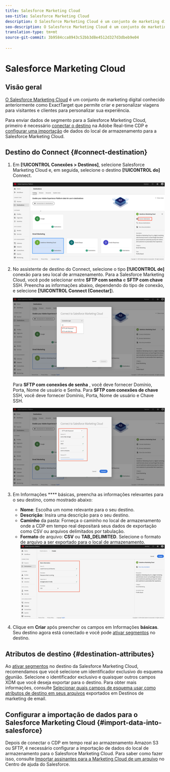 ```yaml
---
title: Salesforce Marketing Cloud
seo-title: Salesforce Marketing Cloud
description: O Salesforce Marketing Cloud é um conjunto de marketing digital conhecido anteriormente como ExactTarget que permite criar e personalizar viagens para visitantes e clientes para personalizar sua experiência.
seo-description: O Salesforce Marketing Cloud é um conjunto de marketing digital conhecido anteriormente como ExactTarget que permite criar e personalizar viagens para visitantes e clientes para personalizar sua experiência.
translation-type: tm+mt
source-git-commit: 3b9584cca8943c52bb3d8e4512d327d3dbeb9e04

---
```



# Salesforce Marketing Cloud

## Visão geral

[O Salesforce Marketing Cloud](https://www.salesforce.com/products/marketing-cloud/email-marketing/) é um conjunto de marketing digital conhecido anteriormente como ExactTarget que permite criar e personalizar viagens para visitantes e clientes para personalizar sua experiência.

Para enviar dados de segmento para a Salesforce Marketing Cloud, primeiro é necessário [conectar o destino](#connect-destination) na Adobe Real-time CDP e [configurar uma importação](#import-data-into-salesforce) de dados do local de armazenamento para a Salesforce Marketing Cloud.

## Destino do Connect {#connect-destination}

1. Em **[!UICONTROL Conexões > Destinos]**, selecione Salesforce Marketing Cloud e, em seguida, selecione o destino **[!UICONTROL do]** Connect.

   ![Conectar-se ao Salesforce](/help/rtcdp/destinations/assets/connect-salesforce.png)

1. No assistente de destino do Connect, selecione o tipo **[!UICONTROL de]** conexão para seu local de armazenamento. Para a Salesforce Marketing Cloud, você pode selecionar entre **SFTP com senha** e **SFTP com chave** SSH. Preencha as informações abaixo, dependendo do tipo de conexão, e selecione **[!UICONTROL Connect (Conectar]**).

   ![Configurar o assistente do Salesforce](/help/rtcdp/destinations/assets/salesforce-step1.png)

   Para **SFTP com conexões de senha** , você deve fornecer Domínio, Porta, Nome de usuário e Senha.
Para **SFTP com conexões de chave** SSH, você deve fornecer Domínio, Porta, Nome de usuário e Chave SSH.

   ![Preencha as informações do Salesforce](/help/rtcdp/destinations/assets/salesforce-wizard.png)

1. Em Informações **** básicas, preencha as informações relevantes para o seu destino, como mostrado abaixo:
   * **Nome**: Escolha um nome relevante para o seu destino.
   * **Descrição**: Insira uma descrição para o seu destino.
   * **Caminho** da pasta: Forneça o caminho no local de armazenamento onde a CDP em tempo real depositará seus dados de exportação como CSV ou arquivos delimitados por tabulação.
   * **Formato** de arquivo: **CSV** ou **TAB_DELIMITED**. Selecione o formato de arquivo a ser exportado para o local de armazenamento.
   ![Informações básicas sobre o Salesforce](/help/rtcdp/destinations/assets/salesforce-basic-information.png)

1. Clique em **Criar** após preencher os campos em Informações **básicas**. Seu destino agora está conectado e você pode [ativar segmentos](/help/rtcdp/destinations/activate-destinations.md) no destino.

## Atributos de destino {#destination-attributes}

Ao [ativar segmentos](/help/rtcdp/destinations/activate-destinations.md) no destino da Salesforce Marketing Cloud, recomendamos que você selecione um identificador exclusivo do esquema [de](https://www.adobe.io/apis/experienceplatform/home/profile-identity-segmentation/profile-identity-segmentation-services.html#!api-specification/markdown/narrative/technical_overview/unified_profile_architectural_overview/unified_profile_architectural_overview.md)união. Selecione o identificador exclusivo e quaisquer outros campos XDM que você deseja exportar para o destino. Para obter mais informações, consulte [Selecionar quais campos de esquema usar como atributos de destino em seus arquivos](/help/rtcdp/destinations/email-marketing-destinations.md#destination-attributes) exportados em Destinos de marketing de email.

## Configurar a importação de dados para o Salesforce Marketing Cloud {#import-data-into-salesforce}

Depois de conectar o CDP em tempo real ao armazenamento Amazon S3 ou SFTP, é necessário configurar a importação de dados do local de armazenamento para o Salesforce Marketing Cloud. Para saber como fazer isso, consulte [Importar assinantes para a Marketing Cloud de um arquivo](https://help.salesforce.com/articleView?id=mc_es_import_subscribers_from_file.htm&type=5) no Centro de ajuda do Salesforce.